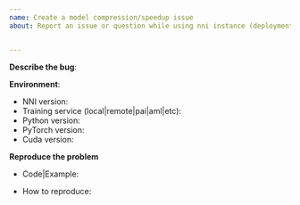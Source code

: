 ```yaml
---
name: Create a model compression/speedup issue
about: Report an issue or question while using nni instance (deployment).


---
```


**Describe the bug**:



**Environment**:
- NNI version:
- Training service (local|remote|pai|aml|etc):
- Python version:
- PyTorch version:
- Cuda version:


**Reproduce the problem**
- Code|Example:


- How to reproduce: